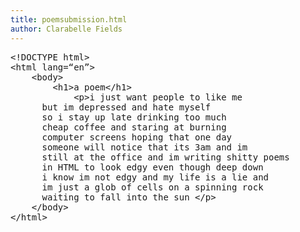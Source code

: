 ```yaml
---
title: poemsubmission.html
author: Clarabelle Fields
---
```


<pre>
<&zwj;!DOCTYPE html>  
<&zwj;html lang=“en”>  
	<&zwj;body>  
		<&zwj;h1>a poem<&zwj;/h1>  
			<&zwj;p>i just want people to like me  
      but im depressed and hate myself   
      so i stay up late drinking too much  
      cheap coffee and staring at burning  
      computer screens hoping that one day  
      someone will notice that its 3am and im  
      still at the office and im writing shitty poems  
      in HTML to look edgy even though deep down  
      i know im not edgy and my life is a lie and   
      im just a glob of cells on a spinning rock  
      waiting to fall into the sun <&zwj;/p>   
	<&zwj;/body>  
<&zwj;/html> 
</pre>